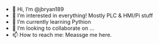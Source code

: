 - 👋 Hi, I’m @jbryan189
- 👀 I’m interested in everything! Mostly PLC & HMI/Pi stuff
- 🌱 I’m currently learning Pythion
- 💞️ I’m looking to collaborate on ...
- 📫 How to reach me: Meassge me here.

<!---
jbryan189/jbryan189 is a ✨ special ✨ repository because its `README.md` (this file) appears on your GitHub profile.
You can click the Preview link to take a look at your changes.
--->
